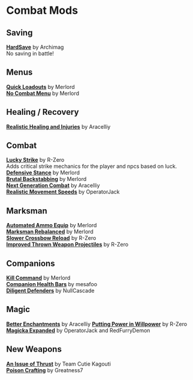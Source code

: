 # Combat Mods

## Saving
[**HardSave**](https://www.nexusmods.com/morrowind/mods/47170) by Archimag  
No saving in battle!

## Menus
[**Quick Loadouts**](https://www.nexusmods.com/morrowind/mods/46708) by Merlord  
[**No Combat Menu**](https://www.nexusmods.com/morrowind/mods/46732) by Merlord  

## Healing / Recovery
[**Realistic Healing and Injuries**](https://www.nexusmods.com/morrowind/mods/47084) by Aracelliy  

## Combat
[**Lucky Strike**](https://www.nexusmods.com/morrowind/mods/45765?tab=description) by R-Zero  
Adds critical strike mechanics for the player and npcs based on luck.
[**Defensive Stance**](https://www.nexusmods.com/morrowind/mods/46845) by Merlord  
[**Brutal Backstabbing**](https://www.nexusmods.com/morrowind/mods/45890) by Merlord  
[**Next Generation Combat**](https://www.nexusmods.com/morrowind/mods/46993) by Aracelliy  
[**Realistic Movement Speeds**](https://www.nexusmods.com/morrowind/mods/46248) by OperatorJack  


## Marksman
[**Automated Ammo Equip**](https://www.nexusmods.com/morrowind/mods/45845) by Merlord  
[**Marksman Rebalanced**](https://www.nexusmods.com/morrowind/mods/46715) by Merlord  
[**Slower Crossbow Reload**](https://www.nexusmods.com/morrowind/mods/44757) by R-Zero  
[**Improved Thrown Weapon Projectiles**](https://www.nexusmods.com/morrowind/mods/44763) by R-Zero  

## Companions
[**Kill Command**](https://www.nexusmods.com/morrowind/mods/46723) by Merlord  
[**Companion Health Bars**](https://www.nexusmods.com/morrowind/mods/46136) by mesafoo  
[**Diligent Defenders**](https://www.nexusmods.com/morrowind/mods/45717) by NullCascade  

## Magic
[**Better Enchantments**](https://www.nexusmods.com/morrowind/mods/47136) by Aracelliy
[**Putting Power in Willpower**](https://www.nexusmods.com/morrowind/mods/45742) by R-Zero  
[**Magicka Expanded**](https://www.nexusmods.com/morrowind/mods/47111) by OperatorJack and RedFurryDemon  

## New Weapons
[**An Issue of Thrust**](https://www.nexusmods.com/morrowind/mods/44650) by Team Cutie Kagouti  
[**Poison Crafting**](https://www.nexusmods.com/morrowind/mods/45729) by Greatness7  
